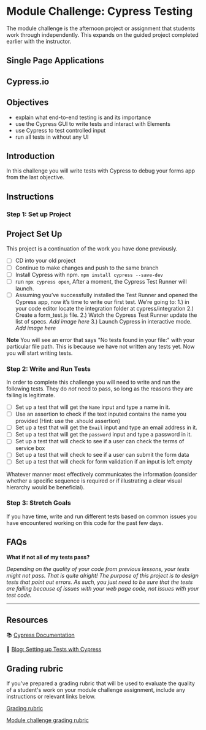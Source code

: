# Module Challenge: Cypress Testing

The module challenge is the afternoon project or assignment that students work through independently. This expands on the guided project completed earlier with the instructor.

## Single Page Applications

## Cypress.io

## Objectives

- explain what end-to-end testing is and its importance
- use the Cypress GUI to write tests and interact with Elements
- use Cypress to test controlled input
- run all tests in without any UI

## Introduction

In this challenge you will write tests with Cypress to debug your forms app from the last objective.

## Instructions

### Step 1: Set up Project
## Project Set Up

This project is a continuation of the work you have done previously.

- [ ] CD into your old project
- [ ] Continue to make changes and push to the same branch
- [ ] Install Cypress with npm.
      `npm install cypress --save-dev`
- [ ] run `npx cypress open`, After a moment, the Cypress Test Runner will launch.
- [ ] Assuming you’ve successfully installed the Test Runner and opened the Cypress app, 
      now it’s time to write our first test. We’re going to:
      1.) in your code editor locate the integration folder at cypress/integration
      2.) Create a form_test.js file.
      2.) Watch the Cypress Test Runner update the list of specs.
      *Add image here*
      3.) Launch Cypress in interactive mode.
      *Add image here*
      
**Note** 
You will see an error that says "No tests found in your file:" with your particular file path. This is because we have not written any tests yet. Now you will start writing tests. 

### Step 2: Write and Run Tests

In order to complete this challenge you will need to write and run the following tests. They do *not* need to pass, so long as the reasons they are failing is legitimate.

- [ ]  Set up a test that will get the `Name` input and type a name in it. 
- [ ]  Use an assertion to check if the text inputed contains the name you provided (Hint: use the .should assertion)
- [ ]  Set up a test that will get the `Email` input and type an email address in it. 
- [ ]  Set up a test that will get the `password` input and type a password in it. 
- [ ]  Set up a test that will check to see if a user can check the terms of service box
- [ ]  Set up a test that will check to see if a user can submit the form data
- [ ]  Set up a test that will check for form validation if an input is left empty

Whatever manner most effectively communicates the information (consider whether a specific sequence is required or if illustrating a clear visual hierarchy would be beneficial).

### Step 3: Stretch Goals

If you have time, write and run different tests based on common issues you have encountered working on this code for the past few days.

## FAQs

**What if not all of my tests pass?**

*Depending on the quality of your code from previous lessons, your tests might not pass. That is quite alright! The purpose of this project is to design tests that point out errors. As such, you just need to be sure that the tests are failing because of issues with your web page code, not issues with your test code.*

****

## Resources

📚 [Cypress Documentation](https://www.cypress.io/how-it-works/)

🤔 [Blog: Setting up Tests with Cypress](https://medium.com/better-practices/end-to-end-testing-with-cypress-bfcd59633f1a)


## Grading rubric

If you've prepared a grading rubric that will be used to evaluate the quality of a student's work on your module challenge assignment, include any instructions or relevant links below.

[Grading rubric](example)

[Module challenge grading rubric](https://www.notion.so/e7b32e56ebad4f57b3521efb886f4508)
